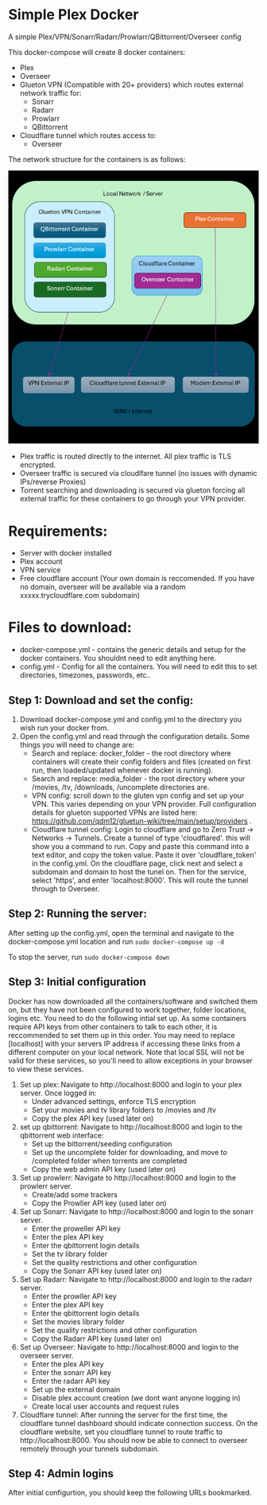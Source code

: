 # Simple Plex Docker
A simple Plex/VPN/Sonarr/Radarr/Prowlarr/QBittorrent/Overseer config

This docker-compose will create 8 docker containers:
- Plex
- Overseer
- Glueton VPN (Compatible with 20+ providers) which routes external network traffic for:
    - Sonarr
    - Radarr
    - Prowlarr
    - QBittorrent
- Cloudflare tunnel which routes access to:
    - Overseer

The network structure for the containers is as follows:

![Network Structure](/network.png?raw=true "Optional Title")

- Plex traffic is routed directly to the internet. All plex traffic is TLS encrypted.
- Overseer traffic is secured via cloudlfare tunnel (no issues with dynamic IPs/reverse Proxies)
- Torrent searching and downloading is secured via glueton forcing all external traffic for these containers to go through your VPN provider.

# Requirements:
- Server with docker installed
- Plex account
- VPN service
- Free cloudflare account (Your own domain is reccomended. If you have no domain, overseer will be available via a random xxxxx.trycloudflare.com subdomain)

# Files to download:
- docker-compose.yml - contains the generic details and setup for the docker containers. You shouldnt need to edit anything here.
- config.yml - Config for all the containers. You will need to edit this to set directories, timezones, passwords, etc..

## Step 1: Download and set the config:
1. Download docker-compose.yml and config.yml to the directory you wish run your docker from.
2. Open the config.yml and read through the configuration details. Some things you will need to change are:
   - Search and replace: docker_folder - the root directory where containers will create their config folders and files (created on first run, then loaded/updated whenever docker is running).
   - Search and replace: media_folder - the root directory where your /movies, /tv, /downloads, /uncomplete directories are. 
   - VPN config: scroll down to the gluten vpn config and set up your VPN. This varies depending on your VPN provider. Full configuration details for glueton supported VPNs are listed here: https://github.com/qdm12/gluetun-wiki/tree/main/setup/providers .
   - Cloudflare tunnel config: Login to cloudflare and go to Zero Trust -> Networks -> Tunnels. Create a tunnel of type 'cloudflared'. this will show you a command to run. Copy and paste this command into a text editor, and copy the token value. Paste it over  'cloudflare_token' in the config.yml. On the cloudflare page, click next and select a subdomain and domain to host the tunel on. Then for the service, select 'https', and enter 'localhost:8000'. This will route the tunnel through to Overseer.

## Step 2: Running the server:
After setting up the config.yml, open the terminal and navigate to the docker-compose.yml location and run `sudo docker-compose up -d`

To stop the server, run `sudo docker-compose down` 

## Step 3: Initial configuration
Docker has now downloaded all the containers/software and switched them on, but they have not been configured to work together, folder locations, logins etc. You need to do the following intial set up. As some containers require API keys from other containers to talk to each other, it is reccommended to set them up in this order. You may need to replace [localhost] with your servers IP address if accessing these links from a different computer on your local network. Note that local SSL will not be valid for these services, so you'll need to allow exceptions in your browser to view these services.
1. Set up plex: Navigate to http://localhost:8000 and login to your plex server. Once logged in:
    - Under advanced settings, enforce TLS encryption
    - Set your movies and tv library folders to /movies and /tv
    - Copy the plex API key (used later on)
2. set up qbittorrent: Navigate to http://localhost:8000 and login to the qbittorrent web interface:
   - Set up the bittorrent/seeding configuration
   - Set up the uncomplete folder for downloading, and move to /completed folder when torrents are completed
   - Copy the web admin API key (used later on)
3. Set up prowlerr: Navigate to  http://localhost:8000 and login to the prowlerr server.
   - Create/add some trackers   
   - Copy the Prowller API key (used later on)
4. Set up Sonarr:  Navigate to http://localhost:8000 and login to the sonarr server.
   - Enter the proweller API key
   - Enter the plex API key
   - Enter the qbittorrent login details
   - Set the tv library folder
   - Set the quality restrictions and other configuration
   - Copy the Sonarr API key (used later on)
5. Set up Radarr: Navigate to http://localhost:8000 and login to the radarr server.
   - Enter the prowller API key
   - Enter the plex API key
   - Enter the qbittorrent login details
   - Set the movies library folder
   - Set the quality restrictions and other configuration
   - Copy the Radarr API key (used later on)
6. Set up Overseer: Navigate to http://localhost:8000 and login to the overseer server.
   - Enter the plex API key
   - Enter the sonarr API key
   - Enter the radarr API key
   - Set up the external domain
   - Disable plex account creation (we dont want anyone logging in)
   - Create local user accounts and request rules
7. Cloudflare tunnel: After running the server for the first time, the cloudflare tunnel dashboard should indicate connection success. On the cloudflare website, set you cloudflare tunnel to route traffic to http://localhost:8000. You should now be able to connect to overseer remotely through your tunnels subdomain.

## Step 4: Admin logins
After initial configurtion, you should keep the following URLs bookmarked. 
